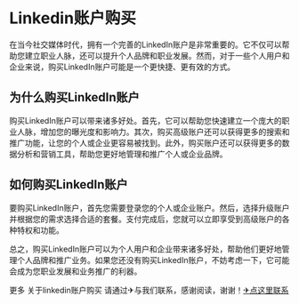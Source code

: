 # Linkedin账户购买

在当今社交媒体时代，拥有一个完善的LinkedIn账户是非常重要的。它不仅可以帮助您建立职业人脉，还可以提升个人品牌和职业发展。然而，对于一些个人用户和企业来说，购买LinkedIn账户可能是一个更快捷、更有效的方式。

## 为什么购买LinkedIn账户

购买LinkedIn账户可以带来诸多好处。首先，它可以帮助您快速建立一个庞大的职业人脉，增加您的曝光度和影响力。其次，购买高级账户还可以获得更多的搜索和推广功能，让您的个人或企业更容易被找到。此外，购买账户还可以获得更多的数据分析和营销工具，帮助您更好地管理和推广个人或企业品牌。

## 如何购买LinkedIn账户

要购买LinkedIn账户，首先您需要登录您的个人或企业账户。然后，选择升级账户并根据您的需求选择合适的套餐。支付完成后，您就可以立即享受到高级账户的各种特权和功能。

总之，购买LinkedIn账户可以为个人用户和企业带来诸多好处，帮助他们更好地管理个人品牌和推广业务。如果您还没有购买LinkedIn账户，不妨考虑一下，它可能会成为您职业发展和业务推广的利器。

更多 关于linkedin账户购买 请通过✈与我们联系，感谢阅读，谢谢！[✈点这里联系](https://ss.k02.cc)
